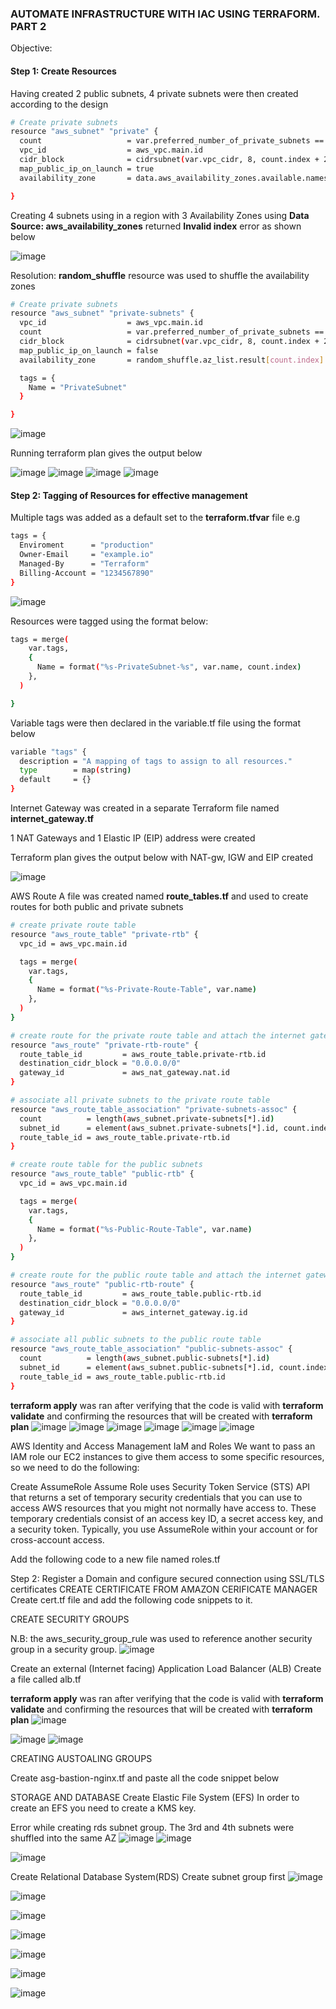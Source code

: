### AUTOMATE INFRASTRUCTURE WITH IAC USING TERRAFORM. PART 2

Objective: 

#### Step 1: Create Resources

Having created 2 public subnets, 4 private subnets were then created according to the design

````bash
# Create private subnets
resource "aws_subnet" "private" {
  count                   = var.preferred_number_of_private_subnets == null ? length(data.aws_availability_zones.available.names) : var.preferred_number_of_private_subnets
  vpc_id                  = aws_vpc.main.id
  cidr_block              = cidrsubnet(var.vpc_cidr, 8, count.index + 2)
  map_public_ip_on_launch = true
  availability_zone       = data.aws_availability_zones.available.names[count.index]

}
````

Creating 4 subnets using in a region with 3 Availability Zones using **Data Source: aws_availability_zones** returned **Invalid index** error as shown below

![image](https://user-images.githubusercontent.com/87030990/173038032-ecd81a39-d102-496e-ae27-283a04bada58.png)

Resolution: **random_shuffle** resource was used to shuffle the availability zones

````bash
# Create private subnets
resource "aws_subnet" "private-subnets" {
  vpc_id                  = aws_vpc.main.id
  count                   = var.preferred_number_of_private_subnets == null ? length(data.aws_availability_zones.available.names) : var.preferred_number_of_private_subnets
  cidr_block              = cidrsubnet(var.vpc_cidr, 8, count.index + 2)
  map_public_ip_on_launch = false
  availability_zone       = random_shuffle.az_list.result[count.index]

  tags = {
    Name = "PrivateSubnet"
  }

}
````
![image](https://user-images.githubusercontent.com/87030990/173048977-d93c1077-c32d-4589-b858-e84f432c37a8.png)


Running terraform plan gives the output below

![image](https://user-images.githubusercontent.com/87030990/173048414-55d4f347-d36f-4907-a6d6-8eb389799f13.png)
![image](https://user-images.githubusercontent.com/87030990/173048483-d40303b2-8952-4b20-8687-ddc75a31fbb7.png)
![image](https://user-images.githubusercontent.com/87030990/173048558-b09756e9-c5bb-4473-81e8-90532ee57b2f.png)
![image](https://user-images.githubusercontent.com/87030990/173048650-40502f1d-7321-41fc-9f0b-f855f6617a6e.png)

#### Step 2: Tagging of Resources for effective management

Multiple tags was added as a default set to the **terraform.tfvar** file e.g

````bash
tags = {
  Enviroment      = "production" 
  Owner-Email     = "example.io"
  Managed-By      = "Terraform"
  Billing-Account = "1234567890"
}
````
![image](https://user-images.githubusercontent.com/87030990/173054277-2c991094-48e6-4ad9-96ab-9053b16df49e.png)

Resources were tagged using the format below:

````bash
tags = merge(
    var.tags,
    {
      Name = format("%s-PrivateSubnet-%s", var.name, count.index)
    },
  )

}
````
Variable tags were then declared in the variable.tf file using the format below

````bash
variable "tags" {
  description = "A mapping of tags to assign to all resources."
  type        = map(string)
  default     = {}
}
````

Internet Gateway was created in a separate Terraform file named **internet_gateway.tf**


1 NAT Gateways and 1 Elastic IP (EIP) address were created

Terraform plan gives the output below with NAT-gw, IGW and EIP created

![image](https://user-images.githubusercontent.com/87030990/173062736-cfb0490b-964b-42a5-ab73-05211eb78a95.png)

AWS Route
A file was created named **route_tables.tf** and used to create routes for both public and private subnets

````bash
# create private route table
resource "aws_route_table" "private-rtb" {
  vpc_id = aws_vpc.main.id

  tags = merge(
    var.tags,
    {
      Name = format("%s-Private-Route-Table", var.name)
    },
  )
}

# create route for the private route table and attach the internet gateway
resource "aws_route" "private-rtb-route" {
  route_table_id         = aws_route_table.private-rtb.id
  destination_cidr_block = "0.0.0.0/0"
  gateway_id             = aws_nat_gateway.nat.id
}

# associate all private subnets to the private route table
resource "aws_route_table_association" "private-subnets-assoc" {
  count          = length(aws_subnet.private-subnets[*].id)
  subnet_id      = element(aws_subnet.private-subnets[*].id, count.index)
  route_table_id = aws_route_table.private-rtb.id
}

# create route table for the public subnets
resource "aws_route_table" "public-rtb" {
  vpc_id = aws_vpc.main.id

  tags = merge(
    var.tags,
    {
      Name = format("%s-Public-Route-Table", var.name)
    },
  )
}

# create route for the public route table and attach the internet gateway
resource "aws_route" "public-rtb-route" {
  route_table_id         = aws_route_table.public-rtb.id
  destination_cidr_block = "0.0.0.0/0"
  gateway_id             = aws_internet_gateway.ig.id
}

# associate all public subnets to the public route table
resource "aws_route_table_association" "public-subnets-assoc" {
  count          = length(aws_subnet.public-subnets[*].id)
  subnet_id      = element(aws_subnet.public-subnets[*].id, count.index)
  route_table_id = aws_route_table.public-rtb.id
}
````
**terraform apply** was ran after verifying that the code is valid with **terraform validate** and confirming the resources that will be created with **terraform plan**
![image](https://user-images.githubusercontent.com/87030990/173074934-ca87226c-b536-46ff-941b-c90667b60da8.png)
![image](https://user-images.githubusercontent.com/87030990/173075246-941e76dd-41de-4a0b-b10f-461e5fade34d.png)
![image](https://user-images.githubusercontent.com/87030990/173075418-a2c1e3d7-f5d3-4aa7-b0fe-51cf8baec129.png)
![image](https://user-images.githubusercontent.com/87030990/173075568-72127ea3-5fe8-4679-bd3c-04ff034cb7b4.png)
![image](https://user-images.githubusercontent.com/87030990/173075704-84022ae5-bca4-4279-970d-fb852d5d227c.png)
![image](https://user-images.githubusercontent.com/87030990/173075946-5e2b7744-df65-4a0a-9d14-b6b46cd459de.png)

AWS Identity and Access Management
IaM and Roles
We want to pass an IAM role our EC2 instances to give them access to some specific resources, so we need to do the following:

Create AssumeRole
Assume Role uses Security Token Service (STS) API that returns a set of temporary security credentials that you can use to access AWS resources that you might not normally have access to. These temporary credentials consist of an access key ID, a secret access key, and a security token. Typically, you use AssumeRole within your account or for cross-account access.

Add the following code to a new file named roles.tf



Step 2: Register a Domain and configure secured connection using SSL/TLS certificates
CREATE CERTIFICATE FROM AMAZON CERIFICATE MANAGER
Create cert.tf file and add the following code snippets to it.

CREATE SECURITY GROUPS

N.B:  the aws_security_group_rule was used to reference another security group in a security group.
![image](https://user-images.githubusercontent.com/87030990/173116266-062464c8-9fed-4ee8-8c33-4f5734b0934d.png)



Create an external (Internet facing) Application Load Balancer (ALB)
Create a file called alb.tf

**terraform apply** was ran after verifying that the code is valid with **terraform validate** and confirming the resources that will be created with **terraform plan**
![image](https://user-images.githubusercontent.com/87030990/173116409-0e77c545-4f10-483a-af87-566863ee125b.png)

![image](https://user-images.githubusercontent.com/87030990/173114517-2b061b60-acc4-47f8-a860-338868be7293.png)
![image](https://user-images.githubusercontent.com/87030990/173116477-61688198-52c0-4fbd-981d-3ce58f8fa464.png)

CREATING AUSTOALING GROUPS

Create asg-bastion-nginx.tf and paste all the code snippet below


STORAGE AND DATABASE
Create Elastic File System (EFS)
In order to create an EFS you need to create a KMS key.


Error while creating rds subnet group. The 3rd and 4th subnets were shuffled into the same AZ
![image](https://user-images.githubusercontent.com/87030990/173157057-99366f11-72d0-4663-b010-87d8de5923b9.png)
![image](https://user-images.githubusercontent.com/87030990/173161956-2a767290-3927-49c6-abb3-70d6ad41f56e.png)

![image](https://user-images.githubusercontent.com/87030990/173161920-850210a0-26de-4c10-a265-fc8c431fb93d.png)

Create Relational Database System(RDS)
Create subnet group first
![image](https://user-images.githubusercontent.com/87030990/173162025-cb803b72-4970-4805-a773-fe811c3cdc71.png)

![image](https://user-images.githubusercontent.com/87030990/173162045-f8200da5-d47e-4155-97c7-cca9073406c3.png)

![image](https://user-images.githubusercontent.com/87030990/173162071-8e47f573-6886-43bd-8485-c17a60397669.png)

![image](https://user-images.githubusercontent.com/87030990/173162127-28f8b02c-5a92-4959-9418-c4b2604164ab.png)

![image](https://user-images.githubusercontent.com/87030990/173162166-f3a86ff8-2d53-48b5-b67e-c552634e3dd9.png)

![image](https://user-images.githubusercontent.com/87030990/173162210-605b54b9-bfa0-4ac5-8918-2ecb84a3655c.png)

![image](https://user-images.githubusercontent.com/87030990/173162272-5ddf0585-09ed-4486-90c5-b6671b24df59.png)



